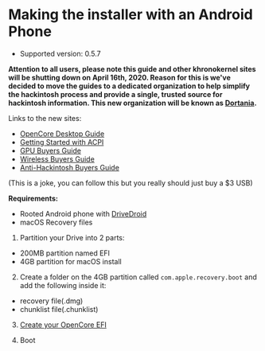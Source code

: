 # Making the installer with an Android Phone

* Supported version: 0.5.7

**Attention to all users, please note this guide and other khronokernel sites will be shutting down on April 16th, 2020. Reason for this is we've decided to move the guides to a dedicated organization to help simplify the hackintosh process and provide a single, trusted source for hackintosh information. This new organization will be known as [Dortania](https://github.com/dortania).**

Links to the new sites:

* [OpenCore Desktop Guide](https://dortania.github.io/OpenCore-Desktop-Guide/)
* [Getting Started with ACPI](https://dortania.github.io/Getting-Started-With-ACPI/)
* [GPU Buyers Guide](https://dortania.github.io/GPU-Buyers-Guide/)
* [Wireless Buyers Guide](https://dortania.github.io/Wireless-Buyers-Guide/)
* [Anti-Hackintosh Buyers Guide](https://dortania.github.io/Anti-Hackintosh-Buyers-Guide/)

(This is a joke, you can follow this but you really should just buy a $3 USB)


**Requirements:**

* Rooted Android phone with [DriveDroid](https://softwarebakery.com/projects/drivedroid)
* macOS Recovery files

1. Partition your Drive into 2 parts:
* 200MB partition named EFI
* 4GB partition for macOS install

2. Create a folder on the 4GB partition called `com.apple.recovery.boot` and add the following inside it:
* recovery file(.dmg)
* chunklist file(.chunklist)

3. [Create your OpenCore EFI](/installer-guide/opencore-efi.md)

4. Boot

